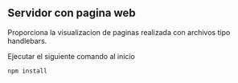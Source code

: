 ## Servidor con pagina web

Proporciona la visualizacion de paginas realizada con archivos tipo handlebars.

Ejecutar el siguiente comando al inicio

```
npm install
```